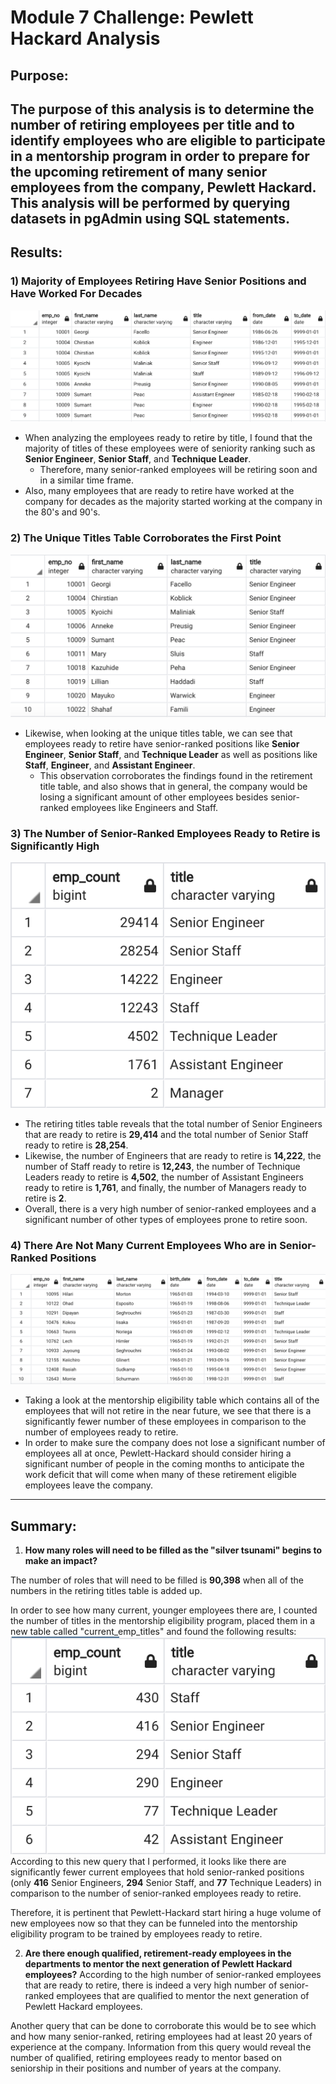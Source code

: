 # Module 7 Challenge: Pewlett Hackard Analysis

## Purpose:
The purpose of this analysis is to determine the number of retiring employees per title and to identify employees who are eligible to participate in a mentorship program in order to prepare for the upcoming retirement of many senior employees from the company, Pewlett Hackard. This analysis will be performed by querying datasets in pgAdmin using SQL statements.
---
## Results:

### 1) Majority of Employees Retiring Have Senior Positions and Have Worked For Decades
![](https://github.com/mbroad1/Module-7-Pewlett-Hackard-Analysis/blob/main/Images/retirement_titles.png)
- When analyzing the employees ready to retire by title, I found that the majority of titles of these employees were of seniority ranking such as **Senior Engineer**, **Senior Staff**, and **Technique Leader**.
    - Therefore, many senior-ranked employees will be retiring soon and in a similar time frame.
- Also, many employees that are ready to retire have worked at the company for decades as the majority started working at the company in the 80's and 90's.

### 2) The Unique Titles Table Corroborates the First Point
![](https://github.com/mbroad1/Module-7-Pewlett-Hackard-Analysis/blob/main/Images/unique_titles.png)
- Likewise, when looking at the unique titles table, we can see that employees ready to retire have senior-ranked positions like **Senior Engineer**, **Senior Staff**, and **Technique Leader** as well as positions like **Staff**, **Engineer**, and **Assistant Engineer**.
    - This observation corroborates the findings found in the retirement title table, and also shows that in general, the company would be losing a significant amount of other employees besides senior-ranked employees like Engineers and Staff. 

### 3) The Number of Senior-Ranked Employees Ready to Retire is Significantly High
![](https://github.com/mbroad1/Module-7-Pewlett-Hackard-Analysis/blob/main/Images/retiring_titles.png)
- The retiring titles table reveals that the total number of Senior Engineers that are ready to retire is **29,414** and the total number of Senior Staff ready to retire is **28,254**.
- Likewise, the number of Engineers that are ready to retire is **14,222**, the number of Staff ready to retire is **12,243**, the number of Technique Leaders ready to retire is **4,502**, the number of Assistant Engineers ready to retire is **1,761**, and finally, the number of Managers ready to retire is **2**.
- Overall, there is a very high number of senior-ranked employees and a significant number of other types of employees prone to retire soon.

### 4) There Are Not Many Current Employees Who are in Senior-Ranked Positions
![](https://github.com/mbroad1/Module-7-Pewlett-Hackard-Analysis/blob/main/Images/mentorship_eligibility.png)
- Taking a look at the mentorship eligibility table which contains all of the employees that will not retire in the near future, we see that there is a significantly fewer number of these employees in comparison to the number of employees ready to retire.
- In order to make sure the company does not lose a significant number of employees all at once, Pewlett-Hackard should consider hiring a significant number of people in the coming months to anticipate the work deficit that will come when many of these retirement eligible employees leave the company.
---
## Summary:
1) **How many roles will need to be filled as the "silver tsunami" begins to make an impact?**

The number of roles that will need to be filled is **90,398** when all of the numbers in the retiring titles table is added up.

In order to see how many current, younger employees there are, I counted the number of titles in the mentorship eligibility program, placed them in a new table called "current_emp_titles" and found the following results:
![](https://github.com/mbroad1/Module-7-Pewlett-Hackard-Analysis/blob/main/Images/current_emp_titles.png)
According to this new query that I performed, it looks like there are significantly fewer current employees that hold senior-ranked positions (only **416** Senior Engineers, **294** Senior Staff, and **77** Technique Leaders) in comparison to the number of senior-ranked employees ready to retire.

Therefore, it is pertinent that Pewlett-Hackard start hiring a huge volume of new employees now so that they can be funneled into the mentorship eligibility program to be trained by employees ready to retire.

2) **Are there enough qualified, retirement-ready employees in the departments to mentor the next generation of Pewlett Hackard employees?**
According to the high number of senior-ranked employees that are ready to retire, there is indeed a very high number of senior-ranked employees that are qualified to mentor the next generation of Pewlett Hackard employees.

Another query that can be done to corroborate this would be to see which and how many senior-ranked, retiring employees had at least 20 years of experience at the company. Information from this query would reveal the number of qualified, retiring employees ready to mentor based on seniorship in their positions and number of years at the company.
